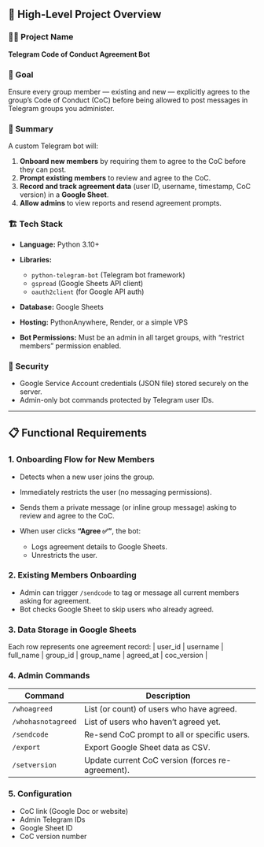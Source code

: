## 🧭 **High-Level Project Overview**

### 🧑‍💼 Project Name

**Telegram Code of Conduct Agreement Bot**

### 🎯 Goal

Ensure every group member — existing and new — explicitly agrees to the group’s Code of Conduct (CoC) before being allowed to post messages in Telegram groups you administer.

### 🧩 Summary

A custom Telegram bot will:

1. **Onboard new members** by requiring them to agree to the CoC before they can post.
2. **Prompt existing members** to review and agree to the CoC.
3. **Record and track agreement data** (user ID, username, timestamp, CoC version) in a **Google Sheet**.
4. **Allow admins** to view reports and resend agreement prompts.

### 🏗️ Tech Stack

* **Language:** Python 3.10+
* **Libraries:**

  * `python-telegram-bot` (Telegram bot framework)
  * `gspread` (Google Sheets API client)
  * `oauth2client` (for Google API auth)
* **Database:** Google Sheets
* **Hosting:** PythonAnywhere, Render, or a simple VPS
* **Bot Permissions:** Must be an admin in all target groups, with “restrict members” permission enabled.

### 🔐 Security

* Google Service Account credentials (JSON file) stored securely on the server.
* Admin-only bot commands protected by Telegram user IDs.

---

## 📋 **Functional Requirements**

### 1. Onboarding Flow for New Members

* Detects when a new user joins the group.
* Immediately restricts the user (no messaging permissions).
* Sends them a private message (or inline group message) asking to review and agree to the CoC.
* When user clicks **“Agree ✅”**, the bot:

  * Logs agreement details to Google Sheets.
  * Unrestricts the user.

### 2. Existing Members Onboarding

* Admin can trigger `/sendcode` to tag or message all current members asking for agreement.
* Bot checks Google Sheet to skip users who already agreed.

### 3. Data Storage in Google Sheets

Each row represents one agreement record:
| user_id | username | full_name | group_id | group_name | agreed_at | coc_version |

### 4. Admin Commands

| Command            | Description                                       |
| ------------------ | ------------------------------------------------- |
| `/whoagreed`       | List (or count) of users who have agreed.         |
| `/whohasnotagreed` | List of users who haven’t agreed yet.             |
| `/sendcode`        | Re-send CoC prompt to all or specific users.      |
| `/export`          | Export Google Sheet data as CSV.                  |
| `/setversion`      | Update current CoC version (forces re-agreement). |

### 5. Configuration

* CoC link (Google Doc or website)
* Admin Telegram IDs
* Google Sheet ID
* CoC version number